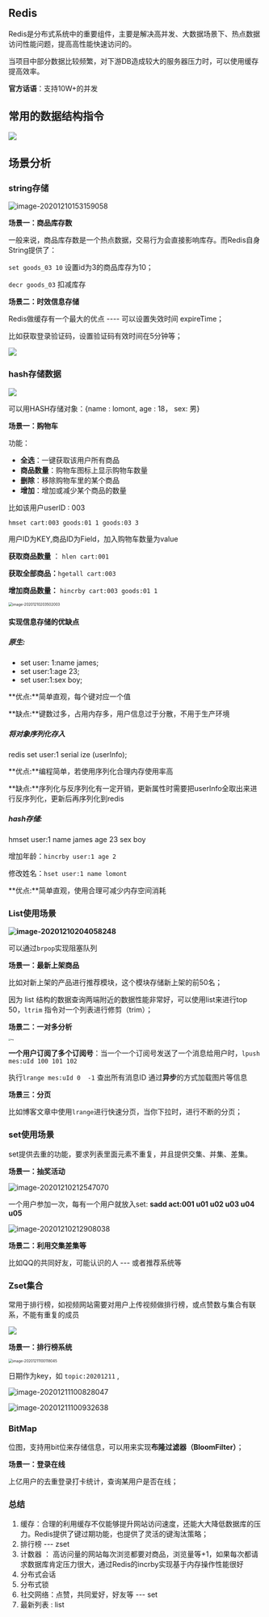 ## Redis

Redis是分布式系统中的重要组件，主要是解决高并发、大数据场景下、热点数据访问性能问题，提高高性能快速访问的。

当项目中部分数据比较频繁，对下游DB造成较大的服务器压力时，可以使用缓存提高效率。

**官方话语**：支持10W+的并发

## 常用的数据结构指令

![](https://upload-images.jianshu.io/upload_images/11474088-2bff85f7b51a7207.png?imageMogr2/auto-orient/strip|imageView2/2/w/538/format/webp)

## 场景分析

### string存储

![image-20201210153159058](../img/image-20201210153159058.png)

**场景一：商品库存数**

一般来说，商品库存数是一个热点数据，交易行为会直接影响库存。而Redis自身String提供了：

`set goods_03 10` 设置id为3的商品库存为10；

`decr goods_03` 扣减库存

**场景二：时效信息存储**

Redis做缓存有一个最大的优点 ----  可以设置失效时间 expireTime；

比如获取登录验证码，设置验证码有效时间在5分钟等；

![](https://upload-images.jianshu.io/upload_images/11474088-450f13064b41e206.png?imageMogr2/auto-orient/strip|imageView2/2/w/564/format/webp)

### hash存储数据

![](https://upload-images.jianshu.io/upload_images/11474088-58c3fc9de814b5bf.png?imageMogr2/auto-orient/strip|imageView2/2/w/583/format/webp)

可以用HASH存储对象：{name : lomont, age : 18， sex: 男}

**场景一：购物车**

功能：

+ **全选**：一键获取该用户所有商品
+ **商品数量**：购物车图标上显示购物车数量
+ **删除**：移除购物车里的某个商品
+ **增加**：增加或减少某个商品的数量

比如该用户userID : 003

`hmset cart:003 goods:01 1 goods:03 3`

用户ID为KEY,商品ID为Field，加入购物车数量为value

**获取商品数量** ： `hlen cart:001`

**获取全部商品：**`hgetall cart:003`

**增加商品数量：** `hincrby cart:003 goods:01 1`

<img src="../img/image-20201210203502003.png" alt="image-20201210203502003" style="zoom:50%;" />

#### **实现信息存储的优缺点**

##### 原生: 

- set user: 1:name 	james;
- set user:1:age        23;
- set user:1:sex        boy;

**优点:**简单直观，每个键对应一个值

**缺点:**键数过多，占用内存多，用户信息过于分散，不用于生产环境

##### **将对象序列化存入**

redis set user:1 serial ize (userInfo);

**优点:**编程简单，若使用序列化合理内存使用率高

**缺点:**序列化与反序列化有一定开销，更新属性时需要把userInfo全取出来进行反序列化，更新后再序列化到redis

##### **hash存储:**

hmset user:1 name james age 23 sex boy

增加年龄：`hincrby user:1 age 2`

修改姓名：`hset user:1 name lomont`

**优点:**简单直观，使用合理可减少内存空间消耗

### List使用场景

**![image-20201210204058248](../img/image-20201210204058248.png)**

可以通过`brpop`实现阻塞队列

**场景一：最新上架商品**

比如对新上架的产品进行推荐模块，这个模块存储新上架的前50名；

因为 list 结构的数据查询两端附近的数据性能非常好，可以使用list来进行top 50，`ltrim` 指令对一个列表进行修剪（trim）；

**场景二：一对多分析**

<img src="../img/6BFF6025B1CC3929BE7573DC15FAAAF1.jpg" alt="img" style="zoom: 25%;" />

**一个用户订阅了多个订阅号**：当一个一个订阅号发送了一个消息给用户时，`lpush mes:uId 100 101 102`

执行`lrange mes:uId 0  -1` 查出所有消息ID 通过**异步**的方式加载图片等信息

**场景三：分页**

比如博客文章中使用`lrange`进行快速分页，当你下拉时，进行不断的分页；

### set使用场景

set提供去重的功能，要求列表里面元素不重复，并且提供交集、并集、差集。

**场景一：抽奖活动**

![image-20201210212547070](../img/image-20201210212547070.png)

一个用户参加一次，每有一个用户就放入set: **sadd act:001 u01 u02 u03 u04 u05**

![image-20201210212908038](../img/image-20201210212908038.png)

**场景二：利用交集差集等**

比如QQ的共同好友，可能认识的人 --- 或者推荐系统等

### Zset集合

常用于排行榜，如视频网站需要对用户上传视频做排行榜，或点赞数与集合有联系，不能有重复的成员

![](https://upload-images.jianshu.io/upload_images/11474088-ecdd42729adb0e6f.png?imageMogr2/auto-orient/strip|imageView2/2/w/434/format/webp)

**场景一：排行榜系统**

<img src="../img/image-20201211100118045.png" alt="image-20201211100118045" style="zoom: 50%;" />

日期作为key，如 `topic:20201211` ,

![image-20201211100828047](../img/image-20201211100828047.png)

![image-20201211100932638](../img/image-20201211100932638.png)

### BitMap

位图，支持用bit位来存储信息，可以用来实现**布隆过滤器（BloomFilter）**；

**场景一：登录在线**

上亿用户的去重登录打卡统计，查询某用户是否在线；

### 总结

1. 缓存：合理的利用缓存不仅能够提升网站访问速度，还能大大降低数据库的压力。Redis提供了键过期功能，也提供了灵活的键淘汰策略；
2. 排行榜 --- zset
3. 计数器 ： 高访问量的网站每次浏览都要对商品，浏览量等+1，如果每次都请求数据库肯定压力很大，通过Redis的incrby实现基于内存操作性能很好
4. 分布式会话
5. 分布式锁
6. 社交网络：点赞，共同爱好，好友等  ---  set
7. 最新列表 :  list

